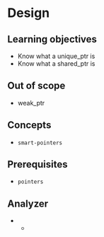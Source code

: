 # Design

## Learning objectives

- Know what a unique_ptr is
- Know what a shared_ptr is

## Out of scope

- weak_ptr

## Concepts

- `smart-pointers`

## Prerequisites

- `pointers`

## Analyzer

- -
